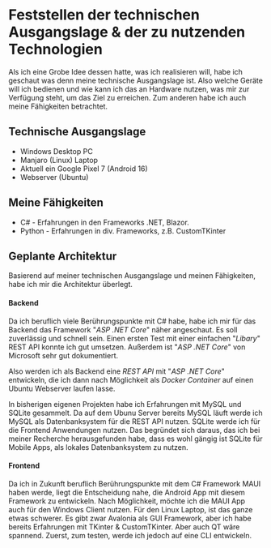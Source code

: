 # Feststellen der technischen Ausgangslage & der zu nutzenden Technologien
Als ich eine Grobe Idee dessen hatte, was ich realisieren will, habe ich geschaut was denn meine technische Ausgangslage ist. Also welche Geräte will ich bedienen und wie kann ich das an Hardware nutzen, was mir zur Verfügung steht, um das Ziel zu erreichen.
Zum anderen habe ich auch meine Fähigkeiten betrachtet.

## Technische Ausgangslage
- Windows Desktop PC
- Manjaro (Linux) Laptop
- Aktuell ein Google Pixel 7 (Android 16)
- Webserver (Ubuntu)

## Meine Fähigkeiten
- C# - Erfahrungen in den Frameworks .NET, Blazor. 
- Python - Erfahrungen in div. Frameworks, z.B. CustomTKinter

## Geplante Architektur
Basierend auf meiner technischen Ausgangslage und meinen Fähigkeiten, habe ich mir die Architektur überlegt.
#### Backend
Da ich beruflich viele Berührungspunkte mit C# habe, habe ich mir für das Backend das Framework "*ASP .NET Core*" näher angeschaut.
Es soll zuverlässig und schnell sein.
Einen ersten Test mit einer einfachen "*Libary*" REST API konnte ich gut umsetzen. 
Außerdem ist "*ASP .NET Core*" von Microsoft sehr gut dokumentiert.

Also werden ich als Backend eine *REST API* mit "*ASP .NET Core*" entwickeln, die ich dann nach Möglichkeit als *Docker Container* auf einen Ubuntu Webserver laufen lasse.

In bisherigen eigenen Projekten habe ich Erfahrungen mit MySQL und SQLite gesammelt. Da auf dem Ubunu Server bereits MySQL läuft werde ich MySQL als Datenbanksystem für die REST API nutzen.
SQLite werde ich für die Frontend Anwendungen nutzen. Das begründet sich daraus, das ich bei meiner Recherche herausgefunden habe, dass es wohl gängig ist SQLite für Mobile Apps, als lokales Datenbanksystem zu nutzen.
#### Frontend
Da ich in Zukunft beruflich Berührungspunkte mit dem C# Framework MAUI haben werde, liegt die Entscheidung nahe, die Android App mit diesem Framework zu entwickeln.
Nach Möglichkeit, möchte ich die MAUI App auch für den Windows Client nutzen.
Für den Linux Laptop, ist das ganze etwas schwerer. Es gibt zwar Avalonia als GUI Framework, aber ich habe bereits Erfahrungen mit TKinter & CustomTKinter. Aber auch QT wäre spannend. Zuerst, zum testen, werde ich jedoch auf eine CLI entwickeln.